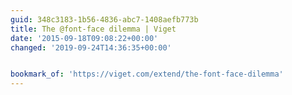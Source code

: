 ```yaml
---
guid: 348c3183-1b56-4836-abc7-1408aefb773b
title: The @font-face dilemma | Viget
date: '2015-09-18T09:08:22+00:00'
changed: '2019-09-24T14:36:35+00:00'


bookmark_of: 'https://viget.com/extend/the-font-face-dilemma'
---
```




